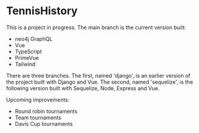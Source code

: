 # TennisHistory

This is a project in progress. The main branch is the current version built:

- neo4j GraphQL
- Vue
- TypeScript
- PrimeVue
- Tailwind

There are three branches. The first, named 'django', is an earlier version of the project built with Django and Vue. The second, named 'sequelize', is the following version built with Sequelize, Node, Express and Vue.

Upcoming improvements:

- Round robin tournaments
- Team tournaments
- Davis Cup tournaments
